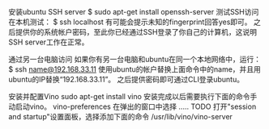 安装ubuntu SSH server
$ sudo apt-get install openssh-server
测试SSH访问
在本机测试：
$ ssh localhost
有可能会提示未知的fingerprint回答yes即可。
之后提供你的系统帐户密码，至此你已经通过SSH登录了你自己的计算机，这说明SSH server工作在正常。

通过另一台电脑访问
如果你有另一台电脑和ubuntu在同一个本地网络中，运行：
$ ssh name@192.168.33.11
使用ubuntu的帐户替换上面命令中的name，并且用ubuntu的IP替换“192.168.33.11”。
之后提供密码即可通过CLI登录ubuntu。

安装并配置Vino
sudo apt-get install vino
安装完成以后需要执行下面的命令手动启动vino。
vino-preferences
在弹出的窗口中选择 ..... TODO
打开"session and startup"设置面板，选择添加下面的命令
/usr/lib/vino/vino-server
